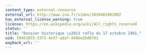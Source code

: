 ```yaml
---
content_type: external-resource
external_url: http://www.ina.fr/video/1838481001002
has_external_license_warning: true
license: https://en.wikipedia.org/wiki/All_rights_reserved
status: ''
title: "Dossier historique \u2013 rafle du 17 octobre 1961."
uid: 594518f5-5371-4e37-ada7-d486e26d6701
wayback_url: ''
---
```

